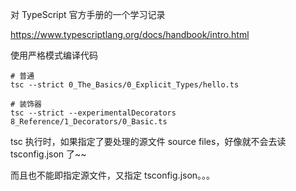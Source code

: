 对 TypeScript 官方手册的一个学习记录

https://www.typescriptlang.org/docs/handbook/intro.html

使用严格模式编译代码

```shell
# 普通
tsc --strict 0_The_Basics/0_Explicit_Types/hello.ts

# 装饰器
tsc --strict --experimentalDecorators 8_Reference/1_Decorators/0_Basic.ts
```

tsc 执行时，如果指定了要处理的源文件 source files，好像就不会去读 tsconfig.json 了~~

而且也不能即指定源文件，又指定 tsconfig.json。。。
